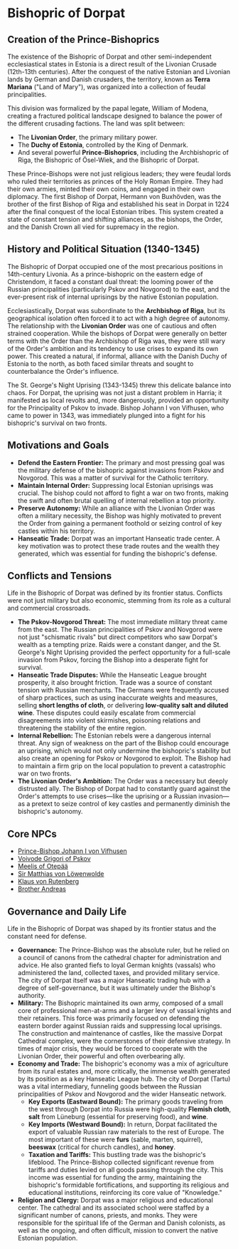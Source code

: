 # Bishopric of Dorpat

## Creation of the Prince-Bishoprics

The existence of the Bishopric of Dorpat and other semi-independent ecclesiastical states in Estonia is a direct result of the Livonian Crusade (12th-13th centuries). After the conquest of the native Estonian and Livonian lands by German and Danish crusaders, the territory, known as **Terra Mariana** ("Land of Mary"), was organized into a collection of feudal principalities.

This division was formalized by the papal legate, William of Modena, creating a fractured political landscape designed to balance the power of the different crusading factions. The land was split between:
*   The **Livonian Order**, the primary military power.
*   The **Duchy of Estonia**, controlled by the King of Denmark.
*   And several powerful **Prince-Bishoprics**, including the Archbishopric of Riga, the Bishopric of Ösel-Wiek, and the Bishopric of Dorpat.

These Prince-Bishops were not just religious leaders; they were feudal lords who ruled their territories as princes of the Holy Roman Empire. They had their own armies, minted their own coins, and engaged in their own diplomacy. The first Bishop of Dorpat, Hermann von Buxhövden, was the brother of the first Bishop of Riga and established his seat in Dorpat in 1224 after the final conquest of the local Estonian tribes. This system created a state of constant tension and shifting alliances, as the bishops, the Order, and the Danish Crown all vied for supremacy in the region.

## History and Political Situation (1340-1345)

The Bishopric of Dorpat occupied one of the most precarious positions in 14th-century Livonia. As a prince-bishopric on the eastern edge of Christendom, it faced a constant dual threat: the looming power of the Russian principalities (particularly Pskov and Novgorod) to the east, and the ever-present risk of internal uprisings by the native Estonian population.

Ecclesiastically, Dorpat was subordinate to the **Archbishop of Riga**, but its geographical isolation often forced it to act with a high degree of autonomy. The relationship with the **Livonian Order** was one of cautious and often strained cooperation. While the bishops of Dorpat were generally on better terms with the Order than the Archbishop of Riga was, they were still wary of the Order's ambition and its tendency to use crises to expand its own power. This created a natural, if informal, alliance with the Danish Duchy of Estonia to the north, as both faced similar threats and sought to counterbalance the Order's influence.

The St. George's Night Uprising (1343-1345) threw this delicate balance into chaos. For Dorpat, the uprising was not just a distant problem in Harria; it manifested as local revolts and, more dangerously, provided an opportunity for the Principality of Pskov to invade. Bishop Johann I von Vifhusen, who came to power in 1343, was immediately plunged into a fight for his bishopric's survival on two fronts.

## Motivations and Goals

*   **Defend the Eastern Frontier:** The primary and most pressing goal was the military defense of the bishopric against invasions from Pskov and Novgorod. This was a matter of survival for the Catholic territory.
*   **Maintain Internal Order:** Suppressing local Estonian uprisings was crucial. The bishop could not afford to fight a war on two fronts, making the swift and often brutal quelling of internal rebellion a top priority.
*   **Preserve Autonomy:** While an alliance with the Livonian Order was often a military necessity, the Bishop was highly motivated to prevent the Order from gaining a permanent foothold or seizing control of key castles within his territory.
*   **Hanseatic Trade:** Dorpat was an important Hanseatic trade center. A key motivation was to protect these trade routes and the wealth they generated, which was essential for funding the bishopric's defense.

## Conflicts and Tensions

Life in the Bishopric of Dorpat was defined by its frontier status. Conflicts were not just military but also economic, stemming from its role as a cultural and commercial crossroads.

*   **The Pskov-Novgorod Threat:** The most immediate military threat came from the east. The Russian principalities of Pskov and Novgorod were not just "schismatic rivals" but direct competitors who saw Dorpat's wealth as a tempting prize. Raids were a constant danger, and the St. George's Night Uprising provided the perfect opportunity for a full-scale invasion from Pskov, forcing the Bishop into a desperate fight for survival.
*   **Hanseatic Trade Disputes:** While the Hanseatic League brought prosperity, it also brought friction. Trade was a source of constant tension with Russian merchants. The Germans were frequently accused of sharp practices, such as using inaccurate weights and measures, selling **short lengths of cloth**, or delivering **low-quality salt and diluted wine**. These disputes could easily escalate from commercial disagreements into violent skirmishes, poisoning relations and threatening the stability of the entire region.
*   **Internal Rebellion:** The Estonian rebels were a dangerous internal threat. Any sign of weakness on the part of the Bishop could encourage an uprising, which would not only undermine the bishopric's stability but also create an opening for Pskov or Novgorod to exploit. The Bishop had to maintain a firm grip on the local population to prevent a catastrophic war on two fronts.
*   **The Livonian Order's Ambition:** The Order was a necessary but deeply distrusted ally. The Bishop of Dorpat had to constantly guard against the Order's attempts to use crises—like the uprising or a Russian invasion—as a pretext to seize control of key castles and permanently diminish the bishopric's autonomy.

## Core NPCs

*   [Prince-Bishop Johann I von Vifhusen](prince_bishop_johann.md)
*   [Voivode Grigori of Pskov](voivode_grigori.md)
*   [Meelis of Otepää](meelis_of_otepaa.md)
*   [Sir Matthias von Löwenwolde](sir_matthias_von_lowenwolde.md)
*   [Klaus von Rutenberg](klaus_von_rutenberg.md)
*   [Brother Andreas](brother_andreas.md)

## Governance and Daily Life

Life in the Bishopric of Dorpat was shaped by its frontier status and the constant need for defense.

*   **Governance:** The Prince-Bishop was the absolute ruler, but he relied on a council of canons from the cathedral chapter for administration and advice. He also granted fiefs to loyal German knights (vassals) who administered the land, collected taxes, and provided military service. The city of Dorpat itself was a major Hanseatic trading hub with a degree of self-governance, but it was ultimately under the Bishop's authority.
*   **Military:** The Bishopric maintained its own army, composed of a small core of professional men-at-arms and a larger levy of vassal knights and their retainers. This force was primarily focused on defending the eastern border against Russian raids and suppressing local uprisings. The construction and maintenance of castles, like the massive Dorpat Cathedral complex, were the cornerstones of their defensive strategy. In times of major crisis, they would be forced to cooperate with the Livonian Order, their powerful and often overbearing ally.
*   **Economy and Trade:** The bishopric's economy was a mix of agriculture from its rural estates and, more critically, the immense wealth generated by its position as a key Hanseatic League hub. The city of Dorpat (Tartu) was a vital intermediary, funneling goods between the Russian principalities of Pskov and Novgorod and the wider Hanseatic network.
    *   **Key Exports (Eastward Bound):** The primary goods traveling from the west through Dorpat into Russia were high-quality **Flemish cloth**, **salt** from Lüneburg (essential for preserving food), and **wine**.
    *   **Key Imports (Westward Bound):** In return, Dorpat facilitated the export of valuable Russian raw materials to the rest of Europe. The most important of these were **furs** (sable, marten, squirrel), **beeswax** (critical for church candles), and **honey**.
    *   **Taxation and Tariffs:** This bustling trade was the bishopric's lifeblood. The Prince-Bishop collected significant revenue from tariffs and duties levied on all goods passing through the city. This income was essential for funding the army, maintaining the bishopric's formidable fortifications, and supporting its religious and educational institutions, reinforcing its core value of "Knowledge."
*   **Religion and Clergy:** Dorpat was a major religious and educational center. The cathedral and its associated school were staffed by a significant number of canons, priests, and monks. They were responsible for the spiritual life of the German and Danish colonists, as well as the ongoing, and often difficult, mission to convert the native Estonian population.
